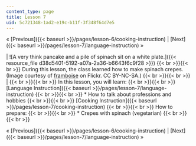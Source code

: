 ```yaml
---
content_type: page
title: Lesson 7
uid: 5c721348-1ad2-e19c-b11f-3f348f64d7e5
---
```


« [Previous]({{< baseurl >}}/pages/lesson-6/cooking-instruction) | [Next]({{< baseurl >}}/pages/lesson-7/language-instruction) »

| ![A very think pancake and a pile of spinach sit on a white plate.]({{< resource_file d38d5401-5192-a07a-2a36-b6643f6c9f28 >}}) {{< br >}}{{< br >}} During this lesson, the class learned how to make spinach crepes. (Image courtesy of [framboise](http://www.flickr.com/photos/18154735@N00/53297002/in/photolist-5HakQ-nvPaX-pMXx4-rpKgp-zGWxU-PGACg-2KaoDS-3biRrp-4heum6-5Va7Kn-61iaVY-6kmVL1-6knnsN-6sQyWd-6tzbp5-6wCTFP-6CerdR-6Sq9Lc-6SqaDx-6XvCof-7bST1j-7me9Ha-8nsYK3-8nsYN9-avvM5r-9CTkpn-avyqf7-b5KYCk-cvAKdY-8VDBt9-88SxND-8ex9t1-8VAzar-99hQnN-9rN194-dHqUe6-bsnEv5-8FCtzT-cw2awA-9sGCmk-d1ekm9-edomAW-cCRkGd-e5o5R4-7y4KmB) on Flickr. CC BY-NC-SA.) {{< br >}}{{< br >}}  |  {{< br >}}{{< br >}} In this lesson, you will learn: {{< br >}}{{< br >}} [Language Instruction]({{< baseurl >}}/pages/lesson-7/language-instruction) {{< br >}}{{< br >}} *   How to talk about professions and hobbies {{< br >}}{{< br >}} [Cooking Instruction]({{< baseurl >}}/pages/lesson-7/cooking-instruction) {{< br >}}{{< br >}} How to prepare: {{< br >}}{{< br >}} *   Crepes with spinach (vegetarian) {{< br >}}{{< br >}}  

« [Previous]({{< baseurl >}}/pages/lesson-6/cooking-instruction) | [Next]({{< baseurl >}}/pages/lesson-7/language-instruction) »